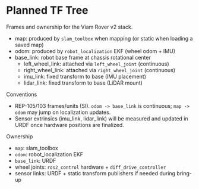 # Planned TF Tree

Frames and ownership for the Viam Rover v2 stack.

- map: produced by `slam_toolbox` when mapping (or static when loading a saved map)
- odom: produced by `robot_localization` EKF (wheel odom + IMU)
- base_link: robot base frame at chassis rotational center
  - left_wheel_link: attached via `left_wheel_joint` (continuous)
  - right_wheel_link: attached via `right_wheel_joint` (continuous)
  - imu_link: fixed transform to base (IMU placement)
  - lidar_link: fixed transform to base (LiDAR mount)

Conventions

- REP-105/103 frames/units (SI). `odom -> base_link` is continuous; `map -> odom` may jump on localization updates.
- Sensor extrinsics (imu_link, lidar_link) will be measured and updated in URDF once hardware positions are finalized.

Ownership

- `map`: slam_toolbox
- `odom`: robot_localization EKF
- `base_link`: URDF
- wheel joints: `ros2_control` hardware + `diff_drive_controller`
- sensor links: URDF + static transform publishers if needed during bring-up

